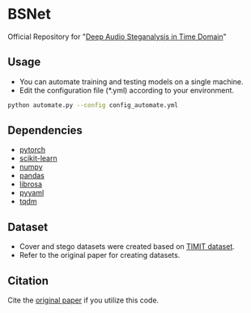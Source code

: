 # BSNet

Official Repository for "[Deep Audio Steganalysis in Time Domain](https://dl.acm.org/doi/abs/10.1145/3369412.3395064)"

## Usage

- You can automate training and testing models on a single machine.
- Edit the configuration file (*.yml) according to your environment.

```bash
python automate.py --config config_automate.yml
```

## Dependencies
- [pytorch](https://pytorch.org)
- [scikit-learn](https://scikit-learn.org)
- [numpy](https://pandas.pydata.org)
- [pandas](https://pandas.pydata.org)
- [librosa](https://github.com/librosa/librosa)
- [pyyaml](https://pyyaml.org)
- [tqdm](https://github.com/tqdm/tqdm)


## Dataset
- Cover and stego datasets were created based on [TIMIT dataset](https://catalog.ldc.upenn.edu/LDC93S1).
- Refer to the original paper for creating datasets.


## Citation
Cite the [original paper](https://dl.acm.org/doi/abs/10.1145/3369412.3395064) if you utilize this code.
